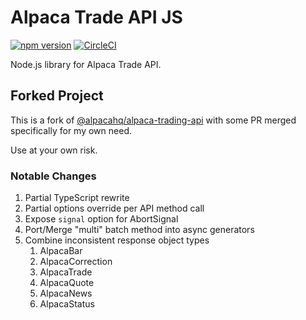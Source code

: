# Alpaca Trade API JS

[![npm version](https://img.shields.io/npm/v/@alpacahq/alpaca-trade-api.svg)](https://www.npmjs.com/package/@alpacahq/alpaca-trade-api)
[![CircleCI](https://circleci.com/gh/alpacahq/alpaca-trade-api-js.svg?style=shield)](https://circleci.com/gh/alpacahq/alpaca-trade-api-js)

Node.js library for Alpaca Trade API.

## Forked Project

This is a fork of
[@alpacahq/alpaca-trading-api](https://github.com/alpacqhq/alpaca-trading-api)
with some PR merged specifically for my own need.

Use at your own risk.

### Notable Changes

1. Partial TypeScript rewrite
2. Partial options override per API method call
3. Expose `signal` option for AbortSignal
4. Port/Merge "multi" batch method into async generators
5. Combine inconsistent response object types
   1. AlpacaBar
   2. AlpacaCorrection
   3. AlpacaTrade
   4. AlpacaQuote
   5. AlpacaNews
   6. AlpacaStatus
